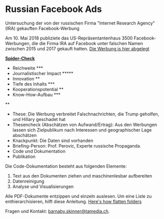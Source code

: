 # Russian Facebook Ads

Untersuchung der von der russischen Firma "Internet Research Agency" (IRA) gekauften Facebook-Werbung

Am 10. Mai 2018 publiziete das US-Repräsentantenhaus 3500 Facebook-Werbungen, die die Firma IRA auf Facebook unter falschen Namen zwischen 2015 und 2017 gekauft hatten. [Die Werbung is hier abgelegt](https://democrats-intelligence.house.gov/facebook-ads/)

[**Spider-Check**](https://docs.google.com/presentation/d/1SyiQeJJfaXy_zE5cdiMMaop417JF-MmaA5b0cJH2QEs/edit#slide=id.g3f37b2c0a2_0_19)
- Reichweite ***
- Journalistischer Impact *****
- Innovation **
- Tiefe des Inhalts ***
- Kooperationspotential **
- Know-How-Aufbau ***

**
- These: Die Werbung verbreitet Falschnachrichten, die Trump geholfen, und Hillary geschadet hat
- Thesencheck (Abschätzen von Aufwand/Ertrag): Aus den Werbungen lassen sich Zielpublikum nach Interessen und geographischer Lage abschätzen
- Knackpunkt: Die Daten sind vorhanden
- Briefing-Person: Prof. Perovic, Experte russische Propaganda.
- Code und Dokumentation
- Publikation

Die Code-Dokumentation besteht aus folgenden Elemente:
1. Text aus den Dokumenten ziehen und maschinenlesbar aufbereiten
2. Datenreinigung
3. Analyse und Visualisierungen

Alle PDF-Dokumente entzippen und einzeln auslesen. Um eine Liste zu enthierarchisieren, hilft diese Anleitung. [Here's how flatten folders](https://lifehacker.com/instantly-flatten-a-directory-in-os-x-with-a-terminal-c-1685729312)

Fragen und Kontakt: [barnaby.skinner@tamedia.ch](mailto:barnaby.skinner@tamedia.ch).
